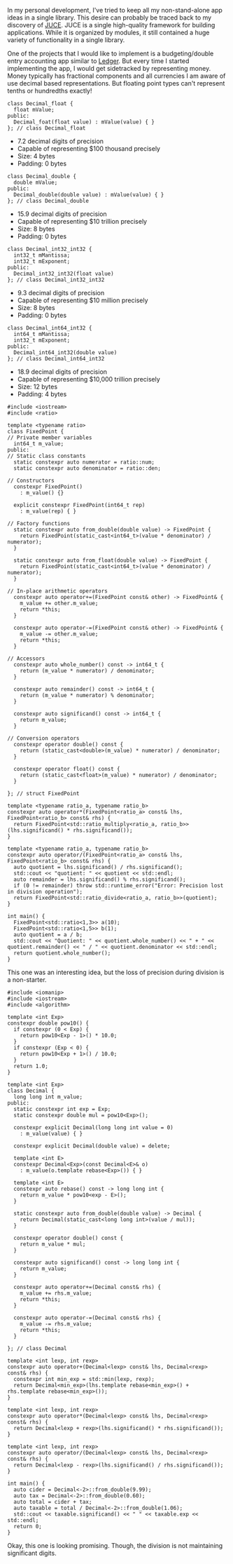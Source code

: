 In my personal development, I've tried to keep all my non-stand-alone app ideas in a single library.
This desire can probably be traced back to my discovery of [JUCE](https://juce.com/).
JUCE is a single high-quality framework for building applications.
While it is organized by modules, it still contained a huge variety of functionality in a single library.

One of the projects that I would like to implement is a budgeting/double entry accounting app similar to [Ledger](https://www.ledger-cli.org/).
But every time I started implementing the app, I would get sidetracked by representing money.
Money typically has fractional components and all currencies I am aware of use decimal based representations.
But floating point types can't represent tenths or hundredths exactly!

```
class Decimal_float {
  float mValue;
public:
  Decimal_foat(float value) : mValue(value) { }
}; // class Decimal_float
```
* 7.2 decimal digits of precision
* Capable of representing $100 thousand precisely
* Size: 4 bytes
* Padding: 0 bytes

```
class Decimal_double {
  double mValue;
public:
  Decimal_double(double value) : mValue(value) { }
}; // class Decimal_double
```
* 15.9 decimal digits of precision
* Capable of representing $10 trillion precisely
* Size: 8 bytes
* Padding: 0 bytes

```
class Decimal_int32_int32 {
  int32_t mMantissa;
  int32_t mExponent;
public:
  Decimal_int32_int32(float value)
}; // class Decimal_int32_int32
```
* 9.3 decimal digits of precision
* Capable of representing $10 million precisely
* Size: 8 bytes
* Padding: 0 bytes

```
class Decimal_int64_int32 {
  int64_t mMantissa;
  int32_t mExponent;
public:
  Decimal_int64_int32(double value)
}; // class Decimal_int64_int32
```
* 18.9 decimal digits of precision
* Capable of representing $10,000 trillion precisely
* Size: 12 bytes
* Padding: 4 bytes

```
#include <iostream>
#include <ratio>

template <typename ratio>
class FixedPoint {
// Private member variables
  int64_t m_value;
public:
// Static class constants
  static constexpr auto numerator = ratio::num;
  static constexpr auto denominator = ratio::den;

// Constructors
  constexpr FixedPoint()
    : m_value() {}

  explicit constexpr FixedPoint(int64_t rep)
    : m_value(rep) { }

// Factory functions
  static constexpr auto from_double(double value) -> FixedPoint {
    return FixedPoint(static_cast<int64_t>(value * denominator) / numerator);
  }

  static constexpr auto from_float(double value) -> FixedPoint {
    return FixedPoint(static_cast<int64_t>(value * denominator) / numerator);
  }

// In-place arithmetic operators
  constexpr auto operator+=(FixedPoint const& other) -> FixedPoint& {
    m_value += other.m_value;
    return *this;
  }

  constexpr auto operator-=(FixedPoint const& other) -> FixedPoint& {
    m_value -= other.m_value;
    return *this;
  }

// Accessors
  constexpr auto whole_number() const -> int64_t {
    return (m_value * numerator) / denominator;
  }

  constexpr auto remainder() const -> int64_t {
    return (m_value * numerator) % denominator;
  }

  constexpr auto significand() const -> int64_t {
    return m_value;
  }

// Conversion operators
  constexpr operator double() const {
    return (static_cast<double>(m_value) * numerator) / denominator;
  }

  constexpr operator float() const {
    return (static_cast<float>(m_value) * numerator) / denominator;
  }

}; // struct FixedPoint

template <typename ratio_a, typename ratio_b>
constexpr auto operator*(FixedPoint<ratio_a> const& lhs, FixedPoint<ratio_b> const& rhs) {
  return FixedPoint<std::ratio_multiply<ratio_a, ratio_b>>(lhs.significand() * rhs.significand());
}

template <typename ratio_a, typename ratio_b>
constexpr auto operator/(FixedPoint<ratio_a> const& lhs, FixedPoint<ratio_b> const& rhs) {
  auto quotient = lhs.significand() / rhs.significand();
  std::cout << "quotient: " << quotient << std::endl;
  auto remainder = lhs.significand() % rhs.significand();
  if (0 != remainder) throw std::runtime_error("Error: Precision lost in division operation");
  return FixedPoint<std::ratio_divide<ratio_a, ratio_b>>(quotient);
}

int main() {
  FixedPoint<std::ratio<1,3>> a(10);
  FixedPoint<std::ratio<1,5>> b(1);
  auto quotient = a / b;
  std::cout << "Quotient: " << quotient.whole_number() << " + " << quotient.remainder() << " / " << quotient.denominator << std::endl;
  return quotient.whole_number();
}
```
This one was an interesting idea, but the loss of precision during division is a non-starter.

```
#include <iomanip>
#include <iostream>
#include <algorithm>

template <int Exp>
constexpr double pow10() {
  if constexpr (0 < Exp) {
    return pow10<Exp - 1>() * 10.0;
  }
  if constexpr (Exp < 0) {
    return pow10<Exp + 1>() / 10.0;
  }
  return 1.0;
}

template <int Exp>
class Decimal {
  long long int m_value;
public:
  static constexpr int exp = Exp;
  static constexpr double mul = pow10<Exp>();

  constexpr explicit Decimal(long long int value = 0)
    : m_value(value) { }

  constexpr explicit Decimal(double value) = delete;

  template <int E>
  constexpr Decimal<Exp>(const Decimal<E>& o)
    : m_value(o.template rebase<Exp>()) { }

  template <int E>
  constexpr auto rebase() const -> long long int {
    return m_value * pow10<exp - E>();
  }

  static constexpr auto from_double(double value) -> Decimal {
    return Decimal(static_cast<long long int>(value / mul));
  }

  constexpr operator double() const {
    return m_value * mul;
  }

  constexpr auto significand() const -> long long int {
    return m_value;
  }

  constexpr auto operator+=(Decimal const& rhs) {
    m_value += rhs.m_value;
    return *this;
  }

  constexpr auto operator-=(Decimal const& rhs) {
    m_value -= rhs.m_value;
    return *this;
  }

}; // class Decimal

template <int lexp, int rexp>
constexpr auto operator+(Decimal<lexp> const& lhs, Decimal<rexp> const& rhs) {
  constexpr int min_exp = std::min(lexp, rexp);
  return Decimal<min_exp>(lhs.template rebase<min_exp>() + rhs.template rebase<min_exp>());
}

template <int lexp, int rexp>
constexpr auto operator*(Decimal<lexp> const& lhs, Decimal<rexp> const& rhs) {
  return Decimal<lexp + rexp>(lhs.significand() * rhs.significand());
}

template <int lexp, int rexp>
constexpr auto operator/(Decimal<lexp> const& lhs, Decimal<rexp> const& rhs) {
  return Decimal<lexp - rexp>(lhs.significand() / rhs.significand());
}

int main() {
  auto cider = Decimal<-2>::from_double(9.99);
  auto tax = Decimal<-2>::from_double(0.60);
  auto total = cider + tax;
  auto taxable = total / Decimal<-2>::from_double(1.06);
  std::cout << taxable.significand() << " " << taxable.exp << std::endl;
  return 0;
}
```
Okay, this one is looking promising. Though, the division is not maintaining significant digits.
